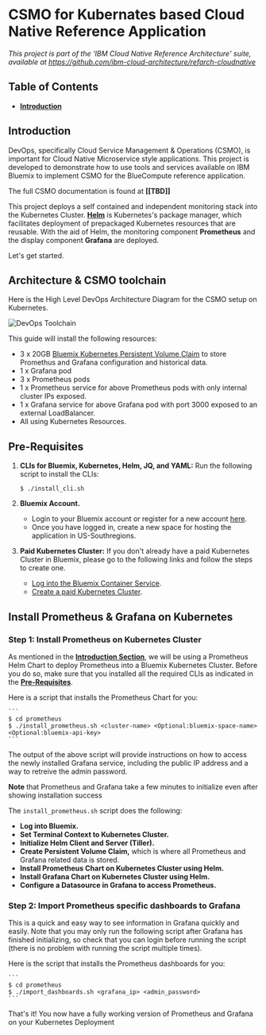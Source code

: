 # CSMO for Kubernates based Cloud Native Reference Application

*This project is part of the 'IBM Cloud Native Reference Architecture' suite, available at
https://github.com/ibm-cloud-architecture/refarch-cloudnative*

## Table of Contents
- **[Introduction](#introduction)**


## Introduction
DevOps, specifically Cloud Service Management & Operations (CSMO), is important for Cloud Native Microservice style applications. This project is developed to demonstrate how to use tools and services available on IBM Bluemix to implement CSMO for the BlueCompute reference application.

The full CSMO documentation is found at **[[TBD]]** 

This project deploys a self contained and independent monitoring stack into the Kubernetes Cluster. [**Helm**](https://github.com/kubernetes/helm) is Kubernetes's package manager, which facilitates deployment of prepackaged Kubernetes resources that are reusable. With the aid of Helm, the monitoring component **Prometheus** and the display component **Grafana** are deployed.

Let's get started.

## Architecture & CSMO toolchain
Here is the High Level DevOps Architecture Diagram for the CSMO setup on Kubernetes.

![DevOps Toolchain](static/imgs/architecture.png?raw=true)  

This guide will install the following resources:
* 3 x 20GB [Bluemix Kubernetes Persistent Volume Claim](https://console.ng.bluemix.net/docs/containers/cs_apps.html#cs_apps_volume_claim) to store Promethus and Grafana configuration and historical data.
* 1 x Grafana pod
* 3 x Prometheus pods
* 1 x Prometheus service for above Prometheus pods with only internal cluster IPs exposed.
* 1 x Grafana service for above Grafana pod with port 3000 exposed to an external LoadBalancer.
* All using Kubernetes Resources.

## Pre-Requisites
1. **CLIs for Bluemix, Kubernetes, Helm, JQ, and YAML:** Run the following script to install the CLIs:

    `$ ./install_cli.sh`

2. **Bluemix Account.**
    * Login to your Bluemix account or register for a new account [here](https://bluemix.net/registration).
    * Once you have logged in, create a new space for hosting the application in US-Southregions.
3. **Paid Kubernetes Cluster:** If you don't already have a paid Kubernetes Cluster in Bluemix, please go to the following links and follow the steps to create one.
    * [Log into the Bluemix Container Service](https://github.com/ibm-cloud-architecture/refarch-cloudnative-kubernetes#step-2-provision-a-kubernetes-cluster-on-ibm-bluemix-container-service).
    * [Create a paid Kubernetes Cluster](https://github.com/ibm-cloud-architecture/refarch-cloudnative-kubernetes#paid-cluster).

## Install Prometheus & Grafana on Kubernetes
### Step 1: Install Prometheus on Kubernetes Cluster
As mentioned in the [**Introduction Section**](#introduction), we will be using a Prometheus Helm Chart to deploy Prometheus into a Bluemix Kubernetes Cluster. Before you do so, make sure that you installed all the required CLIs as indicated in the [**Pre-Requisites**](#pre-requisites).

Here is a script that installs the Prometheus Chart for you:

    ```
    $ cd prometheus
    $ ./install_prometheus.sh <cluster-name> <Optional:bluemix-space-name> <Optional:bluemix-api-key>
    ```

The output of the above script will provide instructions on how to access the newly installed Grafana service, including the public IP address and a way to retreive the admin password.

**Note** that Prometheus and Grafana take a few minutes to initialize even after showing installation success

The `install_prometheus.sh` script does the following:
* **Log into Bluemix.**
* **Set Terminal Context to Kubernetes Cluster.**
* **Initialize Helm Client and Server (Tiller).**
* **Create Persistent Volume Claim,** which is where all Prometheus and Grafana related data is stored.
* **Install Prometheus Chart on Kubernetes Cluster using Helm.**
* **Install Grafana Chart on Kubernetes Cluster using Helm.**
* **Configure a Datasource in Grafana to access Prometheus.**

### Step 2: Import Prometheus specific dashboards to Grafana
This is a quick and easy way to see information in Grafana quickly and easily. Note that you may only run the following script after Grafana has finished initializing, so check that you can login before running the script (there is no problem with running the script multiple times).

Here is the script that installs the Prometheus dashboards for you:

    ```
    $ cd prometheus
    $ ./import_dashboards.sh <grafana_ip> <admin_password>
    ```


That's it! You now have a fully working version of Prometheus and Grafana on your Kubernetes Deployment
